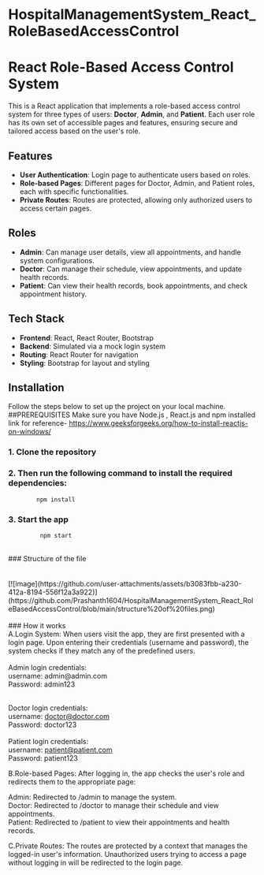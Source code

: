# HospitalManagementSystem_React_RoleBasedAccessControl 
# React Role-Based Access Control System

This is a React application that implements a role-based access control system for three types of users: **Doctor**, **Admin**, and **Patient**. Each user role has its own set of accessible pages and features, ensuring secure and tailored access based on the user's role.

## Features
- **User Authentication**: Login page to authenticate users based on roles.
- **Role-based Pages**: Different pages for Doctor, Admin, and Patient roles, each with specific functionalities.
- **Private Routes**: Routes are protected, allowing only authorized users to access certain pages.

## Roles
- **Admin**: Can manage user details, view all appointments, and handle system configurations.
- **Doctor**: Can manage their schedule, view appointments, and update health records.
- **Patient**: Can view their health records, book appointments, and check appointment history.

## Tech Stack
- **Frontend**: React, React Router, Bootstrap
- **Backend**: Simulated via a mock login system 
- **Routing**: React Router for navigation
- **Styling**: Bootstrap for layout and styling

## Installation

Follow the steps below to set up the project on your local machine.
##PREREQUISITES
Make sure you have Node.js , React.js and npm installed <br>
link for reference- https://www.geeksforgeeks.org/how-to-install-reactjs-on-windows/
### 1. Clone the repository
### 2. Then run the following command to install the required dependencies:<br>
            npm install
### 3. Start the app 
             npm start

<br>
### Structure of the file<br><br><br>
[![image](https://github.com/user-attachments/assets/b3083fbb-a230-412a-8194-556f12a3a922)](https://github.com/Prashanth1604/HospitalManagementSystem_React_RoleBasedAccessControl/blob/main/structure%20of%20files.png) <br>


<br>
### How it works  <br>
A.Login System: When users visit the app, they are first presented with a login page. Upon entering their credentials (username and password), the system checks if they match any of the predefined users.<br><br>
Admin login credentials:<br>
username: admin@admin.com<br>
Password: admin123<br><br>

Doctor login credentials:<br>
username: doctor@doctor.com<br>
Password: doctor123<br>
<br>
Patient login credentials:<br>
username: patient@patient.com<br>
Password: patient123<br>

B.Role-based Pages: After logging in, the app checks the user's role and redirects them to the appropriate page:<br>

Admin: Redirected to /admin to manage the system.<br>
Doctor: Redirected to /doctor to manage their schedule and view appointments.<br>
Patient: Redirected to /patient to view their appointments and health records.<br>

C.Private Routes: The routes are protected by a context that manages the logged-in user's information. Unauthorized users trying to access a page without logging in will be redirected to the login page.


